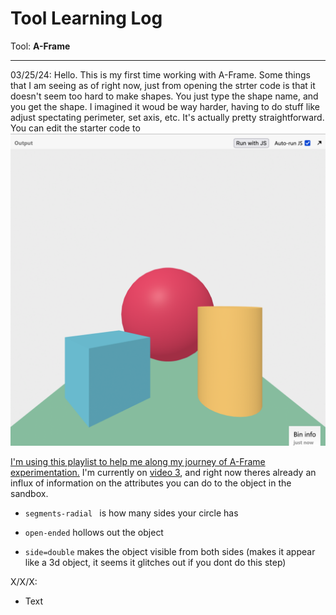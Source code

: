 # Tool Learning Log

Tool: **A-Frame**

---

03/25/24:
Hello. This is my first time working with A-Frame. Some things that I am seeing as of right now, just from opening the strter code is that it doesn't seem too hard to make shapes. You just type the shape name, and you get the shape. I imagined it woud be way harder, having to do stuff like adjust spectating perimeter, set axis, etc. It's actually pretty straightforward. You can edit the starter code to
![Starter code](img/StarterCodeAFrame.png)


[I'm using this playlist to help me along my journey of A-Frame experimentation.](https://youtube.com/playlist?list=PL8MkBHej75fJD-HveDzm4xKrciC5VfYuV&si=vvkXc965tx72R9i0)
I'm currently on [video 3](https://youtube.com/playlist?list=PL8MkBHej75fJD-HveDzm4xKrciC5VfYuV&si=vvkXc965tx72R9i0), and right now theres already an influx of information on the attributes you can do to the object in the sandbox.

* ```segments-radial ``` is how many sides your circle has

* ```open-ended``` hollows out the object

* ```side=double``` makes the object visible from both sides (makes it appear like a 3d object, it seems it glitches out if you dont do this step)

X/X/X:
* Text


<!--
* Links you used today (websites, videos, etc)
* Things you tried, progress you made, etc
* Challenges, a-ha moments, etc
* Questions you still have
* What you're going to try next
-->

